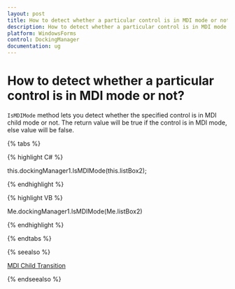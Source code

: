 ```yaml
---
layout: post
title: How to detect whether a particular control is in MDI mode or not | WindowsForms | Syncfusion
description: How to detect whether a particular control is in MDI mode or not
platform: WindowsForms
control: DockingManager
documentation: ug
---
```



# How to detect whether a particular control is in MDI mode or not?


`IsMDIMode` method lets you detect whether the specified control is in MDI child mode or not. The return value will be true if the control is in MDI mode, else value will be false.



{% tabs %}

{% highlight C# %}

this.dockingManager1.IsMDIMode(this.listBox2);

{% endhighlight %}

{% highlight VB %}


Me.dockingManager1.IsMDIMode(Me.listBox2)

{% endhighlight %}

{% endtabs %}

{% seealso %}

[MDI Child Transition](/windowsforms/dockingmanager/MDIFunctionality)

{% endseealso %}